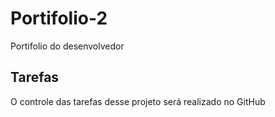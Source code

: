 # Portifolio-2
Portifolio do desenvolvedor

## Tarefas 

O controle das tarefas desse projeto será realizado no GitHub